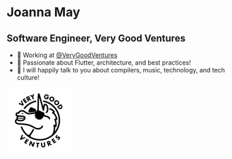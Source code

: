 # Joanna May
## Software Engineer, Very Good Ventures

- 🦄  Working at [@VeryGoodVentures](https://github.com/VeryGoodOpenSource/)
- 📱  Passionate about Flutter, architecture, and best practices!
- 💓  I will happily talk to you about compilers, music, technology, and tech culture!

[![Very Good Ventures](https://github.com/VGVentures/Very-Good-Brand/raw/main/logos/icon-unicorn/unicorn-vgv-black-inset-round.png)](https://verygood.ventures)
